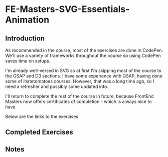 # FE-Masters-SVG-Essentials-Animation

## Introduction
As recommended in the course, most of the exercises are done in CodePen. We'll use a variety of frameworks throughout the course so using CodePen saves time on setups.

I'm already well-versed in SVG so at first I'm skipping most of the course to the GSAP and D3 sections. I have some experience with GSAP, having done some of ihatetomatoes courses. However, that was a long time ago, so I need a refresher and possibly some updated info.

I'll return to complete the rest of the course in future, because FrontEnd Masters now offers certificates of completion - which is always nice to have.

Below are the links to the exercises

## Completed Exercises

## Notes
